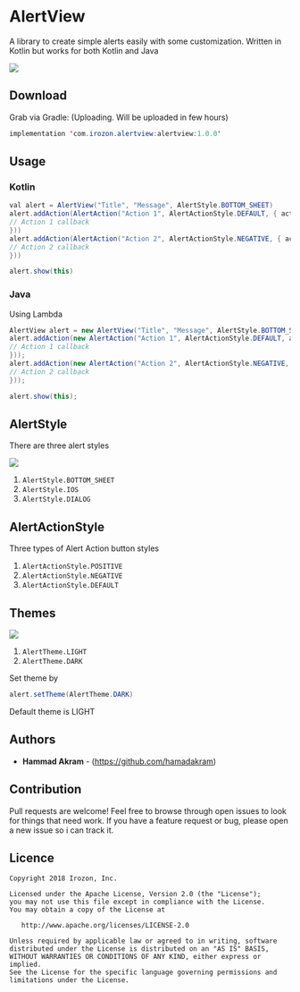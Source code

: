 # AlertView
A library to create simple alerts easily with some customization. Written in Kotlin but works for both Kotlin and Java

![](https://github.com/Hamadakram/AlertView/blob/master/art/Banner.png?raw=true)
## Download
Grab via Gradle: (Uploading. Will be uploaded in few hours)
```java
implementation 'com.irozon.alertview:alertview:1.0.0'
```
## Usage
### Kotlin
```java
val alert = AlertView("Title", "Message", AlertStyle.BOTTOM_SHEET)
alert.addAction(AlertAction("Action 1", AlertActionStyle.DEFAULT, { action ->
// Action 1 callback
}))
alert.addAction(AlertAction("Action 2", AlertActionStyle.NEGATIVE, { action ->
// Action 2 callback
}))

alert.show(this)
```
### Java
Using Lambda
```java
AlertView alert = new AlertView("Title", "Message", AlertStyle.BOTTOM_SHEET);
alert.addAction(new AlertAction("Action 1", AlertActionStyle.DEFAULT, action -> {
// Action 1 callback
}));
alert.addAction(new AlertAction("Action 2", AlertActionStyle.NEGATIVE, action -> {
// Action 2 callback
}));

alert.show(this);
```

## AlertStyle
There are three alert styles

![](https://github.com/Hamadakram/AlertView/blob/master/art/Styles.png?raw=true)
1. ```AlertStyle.BOTTOM_SHEET```
2. ```AlertStyle.IOS```
3. ```AlertStyle.DIALOG```

## AlertActionStyle
Three types of Alert Action button styles
1. ```AlertActionStyle.POSITIVE```
2. ```AlertActionStyle.NEGATIVE```
3. ```AlertActionStyle.DEFAULT```

## Themes

![](https://github.com/Hamadakram/AlertView/blob/master/art/Themes.png?raw=true)
1. ```AlertTheme.LIGHT```
2. ```AlertTheme.DARK```

Set theme by
```java
alert.setTheme(AlertTheme.DARK)
```
Default theme is LIGHT
## Authors

* **Hammad Akram** - (https://github.com/hamadakram)

## Contribution
Pull requests are welcome! Feel free to browse through open issues to look for things that need work. If you have a feature request or bug, please open a new issue so i can track it.
## Licence
```
Copyright 2018 Irozon, Inc.

Licensed under the Apache License, Version 2.0 (the "License");
you may not use this file except in compliance with the License.
You may obtain a copy of the License at

   http://www.apache.org/licenses/LICENSE-2.0

Unless required by applicable law or agreed to in writing, software
distributed under the License is distributed on an "AS IS" BASIS,
WITHOUT WARRANTIES OR CONDITIONS OF ANY KIND, either express or implied.
See the License for the specific language governing permissions and
limitations under the License.
```
